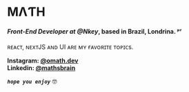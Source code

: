 # MΛƬΗ

#### _Front-End Developer at @Nkey_, based in Brazil, Londrina. ᵖʳ

ʀᴇᴀᴄᴛ, ɴᴇxᴛJS ᴀɴᴅ UI ᴀʀᴇ ᴍʏ ғᴀᴠᴏʀɪᴛᴇ ᴛᴏᴘɪᴄs.

**Instagram: [@omath.dev](https://instagram.com/omath.dev)** <br>
**Linkedin: [@mathsbrain](https://www.linkedin.com/in/mathsbrain/)**

**_`hope you enjoy`_** 🤓
